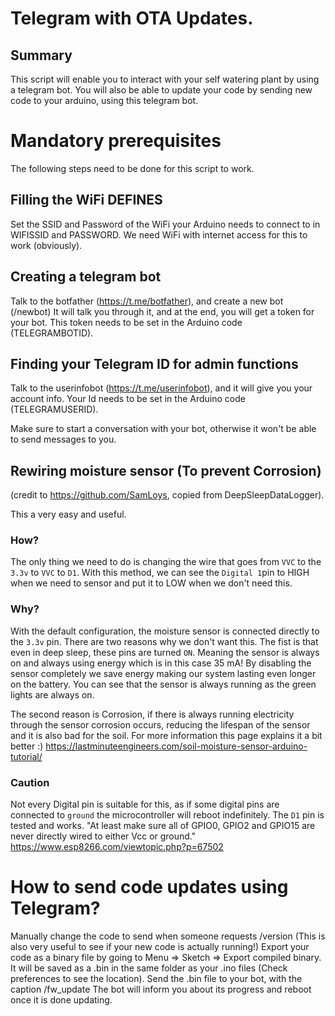 # Telegram with OTA Updates.

## Summary
This script will enable you to interact with your self watering plant by using a telegram bot.
You will also be able to update your code by sending new code to your arduino, using this telegram bot.

# Mandatory prerequisites
The following steps need to be done for this script to work.

## Filling the WiFi DEFINES
Set the SSID and Password of the WiFi your Arduino needs to connect to in WIFISSID and PASSWORD.
We need WiFi with internet access for this to work (obviously).

## Creating a telegram bot
Talk to the botfather (https://t.me/botfather), and create a new bot (/newbot)
It will talk you through it, and at the end, you will get a token for your bot.
This token needs to be set in the Arduino code (TELEGRAMBOTID).

## Finding your Telegram ID for admin functions
Talk to the userinfobot (https://t.me/userinfobot), and it will give you your account info.
Your Id needs to be set in the Arduino code (TELEGRAMUSERID).

Make sure to start a conversation with your bot, otherwise it won't be able to send messages to you.

## Rewiring moisture sensor (To prevent Corrosion)
(credit to https://github.com/SamLoys, copied from DeepSleepDataLogger).

This a very easy and useful.

### How?
The only thing we need to do is changing the wire that goes from `VVC` to the `3.3v` to `VVC` to `D1`. With this method, we can see the `Digital 1`pin to HIGH when we need to sensor and put it to LOW when we don't need this.

### Why?
With the default configuration, the moisture sensor is connected directly to the `3.3v` pin. There are two reasons why we don't want this. The fist is that even in deep sleep, these pins are turned `ON`. Meaning the sensor is always on and always using energy which is in this case 35 mA! By disabling the sensor completely we save energy making our system lasting even longer on the battery. You can see that the sensor is always running as the green lights are always on.

The second reason is Corrosion, if there is always running electricity through the sensor corrosion occurs, reducing the lifespan of the sensor and it is also bad for the soil. For more information this page explains it a bit better :) https://lastminuteengineers.com/soil-moisture-sensor-arduino-tutorial/

### Caution
Not every Digital pin is suitable for this, as if some digital pins are connected to `ground` the microcontroller will reboot indefinitely. The `D1` pin is tested and works.
"At least make sure all of GPIO0, GPIO2 and GPIO15 are never directly wired to either Vcc or ground." https://www.esp8266.com/viewtopic.php?p=67502

# How to send code updates using Telegram?
Manually change the code to send when someone requests /version (This is also very useful to see if your new code is actually running!)
Export your code as a binary file by going to Menu => Sketch => Export compiled binary.
It will be saved as a .bin in the same folder as your .ino files (Check preferences to see the location).
Send the .bin file to your bot, with the caption /fw_update
The bot will inform you about its progress and reboot once it is done updating.
